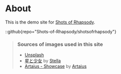 # About
This is the demo site for [Shots of Rhapsody](https://github.com/Shots-of-Rhapsody/).

::github{repo="Shots-of-Rhapsody/shotsofrhapsody"}

> ### Sources of images used in this site
> - [Unsplash](https://unsplash.com/)
> - [星と少女](https://www.pixiv.net/artworks/108916539) by [Stella](https://www.pixiv.net/users/93273965)
> - [Artaius - Showcase](https://midjourney.com/) by [Artaius](https://www.midjourney.com/explore?user_id=dcc3df76-9091-4329-8c82-5f1915bd31f4)